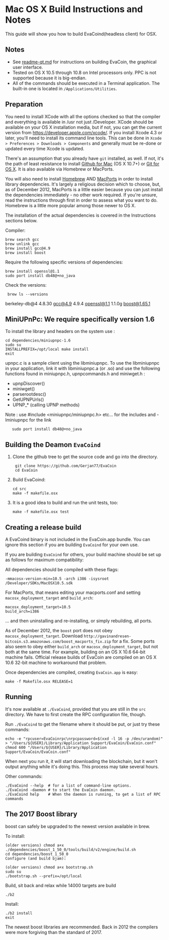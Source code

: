 Mac OS X Build Instructions and Notes
====================================
This guide will show you how to build EvaCoind(headless client) for OSX.

Notes
-----

* See [readme-qt.md](readme-qt.md) for instructions on building EvaCoin, the
graphical user interface.
* Tested on OS X 10.5 through 10.8 on Intel processors only. PPC is not
supported because it is big-endian.
* All of the commands should be executed in a Terminal application. The
built-in one is located in `/Applications/Utilities`.

Preparation
-----------

You need to install XCode with all the options checked so that the compiler
and everything is available in /usr not just /Developer. XCode should be
available on your OS X installation media, but if not, you can get the
current version from https://developer.apple.com/xcode/. If you install
Xcode 4.3 or later, you'll need to install its command line tools. This can
be done in `Xcode > Preferences > Downloads > Components` and generally must
be re-done or updated every time Xcode is updated.

There's an assumption that you already have `git` installed, as well. If
not, it's the path of least resistance to install [Github for Mac](https://mac.github.com/)
(OS X 10.7+) or
[Git for OS X](https://code.google.com/p/git-osx-installer/). It is also
available via Homebrew or MacPorts.

You will also need to install [Homebrew](http://mxcl.github.io/homebrew/)
AND [MacPorts](https://www.macports.org/) in order to install library
dependencies. It's largely a religious decision which to choose, but, as of
December 2012, MacPorts is a little easier because you can just install the
dependencies immediately - no other work required. If you're unsure, read
the instructions through first in order to assess what you want to do.
Homebrew is a little more popular among those newer to OS X.

The installation of the actual dependencies is covered in the Instructions
sections below.

Compiler:

    brew search gcc
    brew unlink gcc
    brew install gcc@4.9
    brew install boost
    
Require the following specific versions of dependencies:
    
    brew install openssl@1.1
    sudo port install db48@+no_java
    
Check the versions:

     brew ls --versions
     
berkeley-db@4 4.8.30
gcc@4.9 4.9.4
openssl@1.1 1.1.0g
boost@1.65.1



MiniUPnPc: We require specifically version 1.6
-------
To install the library and headers on the system use :

    cd dependencies/miniupnpc-1.6
    sudo su
    INSTALLPREFIX=/opt/local make install
    exit

upnpc.c is a sample client using the libminiupnpc.
To use the libminiupnpc in your application, link it with
libminiupnpc.a (or .so) and use the following functions found in miniupnpc.h,
upnpcommands.h and miniwget.h :
- upnpDiscover()
- miniwget()
- parserootdesc()
- GetUPNPUrls()
- UPNP_* (calling UPNP methods)

Note : use #include <miniupnpc/miniupnpc.h> etc... for the includes
and -lminiupnpc for the link



       sudo port install db48@+no_java


Building the Deamon `EvaCoind`
-------

1. Clone the github tree to get the source code and go into the directory.

        git clone https://github.com/Gerjan77/EvaCoin
        cd EvaCoin

2.  Build EvaCoind:

        cd src
        make -f makefile.osx

3.  It is a good idea to build and run the unit tests, too:

        make -f makefile.osx test


Creating a release build
------------------------

A EvaCoind binary is not included in the EvaCoin.app bundle. You can ignore
this section if you are building `EvaCoind` for your own use.

If you are building `EvaCoind` for others, your build machine should be set up
as follows for maximum compatibility:

All dependencies should be compiled with these flags:

    -mmacosx-version-min=10.5 -arch i386 -isysroot /Developer/SDKs/MacOSX10.5.sdk

For MacPorts, that means editing your macports.conf and setting
`macosx_deployment_target` and `build_arch`:

    macosx_deployment_target=10.5
    build_arch=i386

... and then uninstalling and re-installing, or simply rebuilding, all ports.

As of December 2012, the `boost` port does not obey `macosx_deployment_target`.
Download `http://gavinandresen-bitcoin.s3.amazonaws.com/boost_macports_fix.zip`
for a fix. Some ports also seem to obey either `build_arch` or
`macosx_deployment_target`, but not both at the same time. For example, building
on an OS X 10.6 64-bit machine fails. Official release builds of EvaCoin are
compiled on an OS X 10.6 32-bit machine to workaround that problem.

Once dependencies are compiled, creating `EvaCoin.app` is easy:

    make -f Makefile.osx RELEASE=1

Running
-------

It's now available at `./EvaCoind`, provided that you are still in the `src`
directory. We have to first create the RPC configuration file, though.

Run `./EvaCoind` to get the filename where it should be put, or just try these
commands:

    echo -e "rpcuser=EvaCoinrpc\nrpcpassword=$(xxd -l 16 -p /dev/urandom)" > "/Users/${USER}/Library/Application Support/EvaCoin/EvaCoin.conf"
    chmod 600 "/Users/${USER}/Library/Application Support/EvaCoin/EvaCoin.conf"

When next you run it, it will start downloading the blockchain, but it won't
output anything while it's doing this. This process may take several hours.

Other commands:

    ./EvaCoind --help  # for a list of command-line options.
    ./EvaCoind -daemon # to start the EvaCoin daemon.
    ./EvaCoind help    # When the daemon is running, to get a list of RPC commands


The 2017 Boost library
-------

boost can safely be upgraded to the newest version available in brew.

To install:

    (older versions) chmod a+x ./dependencies/boost_1_50_0/tools/build/v2/engine/build.sh
    cd dependencies/boost_1_50_0
    Configure (and build bjam):

    (older versions) chmod a+x bootstrap.sh
    sudo su
    ./bootstrap.sh --prefix=/opt/local
   
Build, sit back and relax while 14000 targets are build

    ./b2
Install:

    ./b2 install
    exit

The newest boost libraries are recommended. Back in 2012 the compilers were more forgiving than
the standard of 2017.
